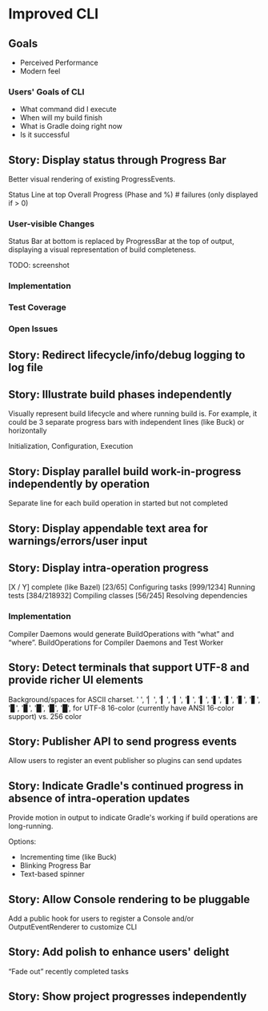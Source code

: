 # Improved CLI

## Goals
* Perceived Performance
* Modern feel

### Users' Goals of CLI
* What command did I execute
* When will my build finish
* What is Gradle doing right now
* Is it successful

## Story: Display status through Progress Bar
Better visual rendering of existing ProgressEvents.

Status Line at top
Overall Progress (Phase and %) # failures (only displayed if > 0)

### User-visible Changes
Status Bar at bottom is replaced by ProgressBar at the top of output, displaying a visual representation of build completeness.
 
 TODO: screenshot

### Implementation

### Test Coverage

### Open Issues

## Story: Redirect lifecycle/info/debug logging to log file

## Story: Illustrate build phases independently
Visually represent build lifecycle and where running build is. For example, it could be 3 separate progress bars with independent lines (like Buck) or horizontally

Initialization, Configuration, Execution

## Story: Display parallel build work-in-progress independently by operation
Separate line for each build operation in started but not completed

## Story: Display appendable text area for warnings/errors/user input

## Story: Display intra-operation progress
[X / Y] complete (like Bazel)
[23/65] Configuring tasks
[999/1234] Running tests
[384/218932] Compiling classes
[56/245] Resolving dependencies

### Implementation
Compiler Daemons would generate BuildOperations with “what” and “where”.
BuildOperations for Compiler Daemons and Test Worker

## Story: Detect terminals that support UTF-8 and provide richer UI elements
Background/spaces for ASCII charset. ' ', '▏', '▎', '▎', '▍', '▍', '▌', '▌', '▋', '▋', '▊', '▊', '▉', '▉', '█', for UTF-8
16-color (currently have ANSI 16-color support) vs. 256 color

## Story: Publisher API to send progress events
Allow users to register an event publisher so plugins can send updates

## Story: Indicate Gradle's continued progress in absence of intra-operation updates
Provide motion in output to indicate Gradle's working if build operations are long-running.

Options:
* Incrementing time (like Buck)
* Blinking Progress Bar
* Text-based spinner

## Story: Allow Console rendering to be pluggable
Add a public hook for users to register a Console and/or OutputEventRenderer to customize CLI 

## Story: Add polish to enhance users' delight
“Fade out” recently completed tasks

## Story: Show project progresses independently
